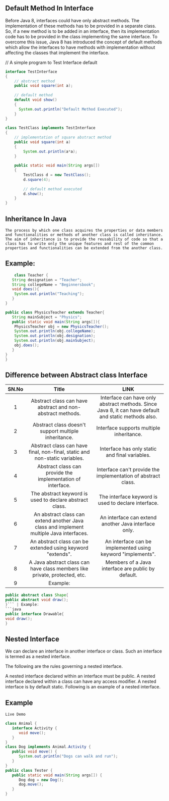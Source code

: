  
## Default Method In Interface 

 Before Java 8, interfaces could have only abstract methods. The implementation of these methods has to be provided in a separate class. So, if a new method is to be added in an interface, then its implementation code has to be provided in the class implementing the same interface. To overcome this issue, Java 8 has introduced the concept of default methods which allow the interfaces to have methods with implementation without affecting the classes that implement the interface.



// A simple program to Test Interface default 
```java
interface TestInterface 
{ 
    // abstract method 
    public void square(int a); 
  
    // default method 
    default void show() 
    { 
      System.out.println("Default Method Executed"); 
    } 
} 
  
class TestClass implements TestInterface 
{ 
    // implementation of square abstract method 
    public void square(int a) 
    { 
        System.out.println(a*a); 
    } 
  
    public static void main(String args[]) 
    { 
        TestClass d = new TestClass(); 
        d.square(4); 
  
        // default method executed 
        d.show(); 
    } 
} 
```




## Inheritance In Java


	The process by which one class acquires the properties or data members and functionalities or methods of another class is called inheritance. The aim of inheritance is to provide the reusability of code so that a class has to write only the unique features and rest of the common properties and functionalities can be extended from the another class.
	
## Example:
```java
	class Teacher {
   String designation = "Teacher";
   String collegeName = "Beginnersbook";
   void does(){
	System.out.println("Teaching");
   }
}

public class PhysicsTeacher extends Teacher{
   String mainSubject = "Physics";
   public static void main(String args[]){
	PhysicsTeacher obj = new PhysicsTeacher();
	System.out.println(obj.collegeName);
	System.out.println(obj.designation);
	System.out.println(obj.mainSubject);
	obj.does();
   }
}
}
```





## Difference between Abstract class Interface
SN.No | Title | LINK
:----:|:---------------:|:---------------:
1| Abstract class can have abstract and non-abstract methods. | Interface can have only abstract methods. Since Java 8, it can have default and static methods also.
2| Abstract class doesn't support multiple inheritance.	| Interface supports multiple inheritance.
3| Abstract class can have final, non-final, static and non-static variables. | Interface has only static and final variables.
4| Abstract class can provide the implementation of interface. | Interface can't provide the implementation of abstract class.
5| The abstract keyword is used to declare abstract class. | The interface keyword is used to declare interface.
6| An abstract class can extend another Java class and implement multiple Java interfaces. | An interface can extend another Java interface only.
7| An abstract class can be extended using keyword "extends". | An interface can be implemented using keyword "implements".
8| A Java abstract class can have class members like private, protected, etc. | Members of a Java interface are public by default.
9|Example:
```java
public abstract class Shape{
public abstract void draw();
}``` | Example:
```java
public interface Drawable{
void draw();
}
```



## Nested Interface


We can declare an interface in another interface or class. Such an interface is termed as a nested interface.

The following are the rules governing a nested interface.

A nested interface declared within an interface must be public.
A nested interface declared within a class can have any access modifier.
A nested interface is by default static.
Following is an example of a nested interface.

## Example
```java
Live Demo

class Animal {
   interface Activity {
      void move();
   }
}
class Dog implements Animal.Activity {
   public void move() {
      System.out.println("Dogs can walk and run");
   }
}
public class Tester {
   public static void main(String args[]) {
      Dog dog = new Dog();
      dog.move();
   }
}
```
